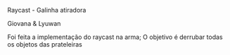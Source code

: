 Raycast - Galinha atiradora

Giovana & Lyuwan

Foi feita a implementação do raycast na arma;
O objetivo é derrubar todas os objetos das prateleiras
